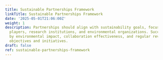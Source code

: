 ```yaml
---
title: Sustainable Partnerships Framework
linkTitle: Sustainable Partnerships Framework
date: '2025-05-01T21:06:00Z'
weight: 1
description: Partnerships should align with sustainability goals, focusing on industry
  players, research institutions, and environmental organizations. Success is measured
  by environmental impact, collaboration effectiveness, and regular reviews to enhance
  objectives and initiatives.
draft: false
ref: sustainable-partnerships-framework
---
```


